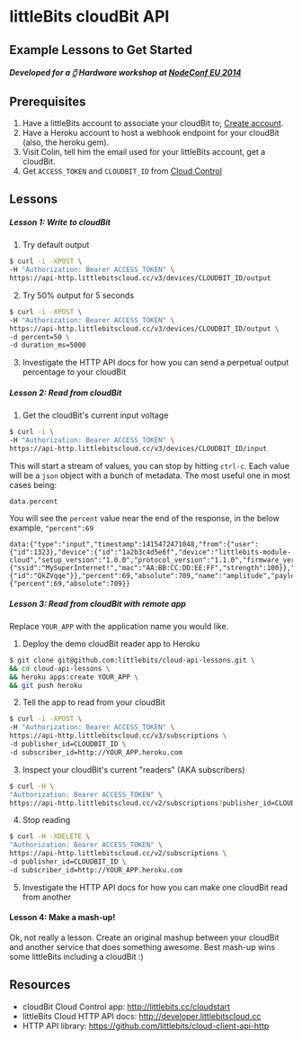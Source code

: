 # littleBits cloudBit API

## Example Lessons to Get Started

##### Developed for a ⧮ Hardware workshop at [NodeConf EU 2014](http://nodeconfeu.com/)



## Prerequisites
1. Have a littleBits account to associate your cloudBit to; [Create account](https://littlebits.cc/signup).
2. Have a Heroku account to host a webhook endpoint for your cloudBit (also, the heroku gem).
3. Visit Colin, tell him the email used for your littleBits account, get a cloudBit.
4. Get `ACCESS_TOKEN` and `CLOUDBIT_ID` from [Cloud Control](control.littlebitscloud.cc)



## Lessons

##### Lesson 1: Write to cloudBit

1. Try default output
  ```sh
  $ curl -i -XPOST \
  -H "Authorization: Bearer ACCESS_TOKEN" \
  https://api-http.littlebitscloud.cc/v3/devices/CLOUDBIT_ID/output
  ```

2. Try 50% output for 5 seconds
  ```sh
  $ curl -i -XPOST \
  -H "Authorization: Bearer ACCESS_TOKEN" \
  https://api-http.littlebitscloud.cc/v3/devices/CLOUDBIT_ID/output \
  -d percent=50 \
  -d duration_ms=5000
  ```

3. Investigate the HTTP API docs for how you can send a perpetual output percentage to your cloudBit


##### Lesson 2: Read from cloudBit

1. Get the cloudBit's current input voltage

  ```sh
  $ curl -i \
  -H "Authorization: Bearer ACCESS_TOKEN" \
  https://api-http.littlebitscloud.cc/v3/devices/CLOUDBIT_ID/input
  ```

This will start a stream of values, you can stop by hitting `ctrl-c`. Each value
will be a `json` object with a bunch of metadata. The most useful one in most cases being:

`data.percent`

You will see the `percent` value near the end of the response, in the below example, `"percent":69`

```
data:{"type":"input","timestamp":1415472471048,"from":{"user":{"id":1323},"device":{"id":"1a2b3c4d5e6f","device":"littlebits-module-cloud","setup_version":"1.0.0","protocol_version":"1.1.0","firmware_version":"1.0.140820b","mac":"1a2b3c4d5e6f","hash":"XXXXXXXXXXXXXXXXXXXXXXXXXXX","ap":{"ssid":"MySuperInternet!","mac":"AA:BB:CC:DD:EE:FF","strength":100}},"server":{"id":"QkZVqqe"}},"percent":69,"absolute":709,"name":"amplitude","payload":{"percent":69,"absolute":709}}
```
<!--
  ```json
    data: {
      "type":"input",
      "timestamp":1415472471048,
      "from": {
        "user": { "id":1323 },
        "device": {
          "id":"1a2b3c4d5e6f",
          "device":"littlebits-module-cloud",
          "setup_version":"1.0.0",
          "protocol_version":"1.1.0",
          "firmware_version":"1.0.140820b",
          "mac":"1a2b3c4d5e6f",
          "hash":"XXXXXXXXXXXXXXXXXXXXXXXXXXX",
          "ap": {
            "ssid":"My Super Internet!",
            "mac":"AA:BB:CC:DD:EE:FF",
            "strength":100
          }
        },
        "server": {
          "id":"QkZVqqe"
        }
      },
      "percent":69,
      "absolute":709,
      "name":"amplitude",
      "payload": {
        "percent":69,
        "absolute":709
      }
    }
  ```
-->

##### Lesson 3: Read from cloudBit with remote app

Replace `YOUR_APP` with the application name you would like.

1. Deploy the demo cloudBit reader app to Heroku

  ```sh
  $ git clone git@github.com:littlebits/cloud-api-lessons.git \
  && cd cloud-api-lessons \
  && heroku apps:create YOUR_APP \
  && git push heroku
  ```

2. Tell the app to read from your cloudBit

  ```sh
  $ curl -i -XPOST \
  -H "Authorization: Bearer ACCESS_TOKEN" \
  https://api-http.littlebitscloud.cc/v3/subscriptions \
  -d publisher_id=CLOUDBIT_ID \
  -d subscriber_id=http://YOUR_APP.heroku.com
  ```

3. Inspect your cloudBit's current "readers" (AKA subscribers)

  ```sh
  $ curl -H \
  "Authorization: Bearer ACCESS_TOKEN" \
  https://api-http.littlebitscloud.cc/v2/subscriptions?publisher_id=CLOUDBIT_ID
  ```

4. Stop reading

  ```sh
  $ curl -H -XDELETE \
  "Authorization: Bearer ACCESS_TOKEN" \
  https://api-http.littlebitscloud.cc/v2/subscriptions \
  -d publisher_id=CLOUDBIT_ID \
  -d subscriber_id=http://YOUR_APP.heroku.com
  ```

5. Investigate the HTTP API docs for how you can make one cloudBit read from another


#### Lesson 4: Make a mash-up!

Ok, not really a lesson. Create an original mashup between your cloudBit and
another service that does something awesome. Best mash-up wins some littleBits
including a cloudBit :)

## Resources
- cloudBit Cloud Control app: http://littlebits.cc/cloudstart
- littleBits Cloud HTTP API docs: http://developer.littlebitscloud.cc
- HTTP API library: https://github.com/littlebits/cloud-client-api-http
